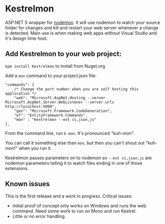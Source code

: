 Kestrelmon
==========

ASP.NET 5 wrapper for [nodemon](https://github.com/remy/nodemon). It will use nodemon to watch your source folder for changes and kill and restart your
web server whenever a change is detected. Main use is when making web apps without Visual Studio and it's design time host. 

## Add Kestrelmon to your web project: 

`kpm install Kestrelmon` to install from Nuget.org

Add a `mon` command to your project.json file: 

```
"commands": {
    /* Change the port number when you are self hosting this application */
    "web": "Microsoft.AspNet.Hosting --server Microsoft.AspNet.Server.WebListener --server.urls http://localhost:5000",
    "gen": "Microsoft.Framework.CodeGeneration",
    "ef": "EntityFramework.Commands",
    "mon" : "Kestrelmon --ext cs,json,js"
},
```
From the command line, run `k mon`. It's pronounced *"kuh-mon"*. 

You can call it something else than `mon`, but then you can't shout out "kuh-mon!" when you run it. 

Kestrelmon passes parameters on to nodemon so `--ext cs,json,js` are nodemon parameters telling it to watch files ending in 
one of those extensions.

## Known issues
This is the first release and a work in progress. Critical issues:
* Initial proof of concept only works on Windows and runs the web command. Need some work to run on Mono and run Kestrel. 
* Little or no error handling. 
